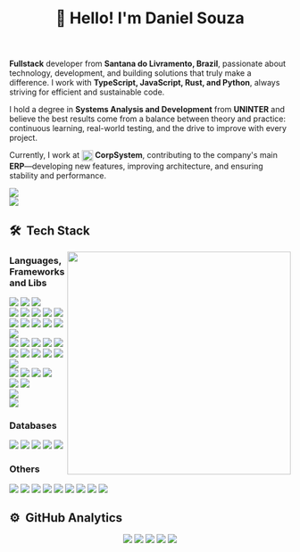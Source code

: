 <header>
  <h1>👋 Hello! I'm Daniel Souza</h1>
</header>

<div>
  <p>
    <strong>Fullstack</strong> developer from <strong>Santana do Livramento, Brazil</strong>, passionate about technology, development, and building solutions that truly make a difference. I work with <strong>TypeScript, JavaScript, Rust, and Python</strong>, always striving for efficient and sustainable code.
  </p>
  <p>
    I hold a degree in <strong>Systems Analysis and Development</strong> from <strong>UNINTER</strong> and believe the best results come from a balance between theory and practice: continuous learning, real-world testing, and the drive to improve with every project.
  </p>
  <p>
    Currently, I work at <span><img align="center" width="20" src="https://github.com/user-attachments/assets/e3f52beb-b173-4a54-a2a4-5696de9d76e2"/> <strong>CorpSystem</strong></span>, contributing to the company's main <strong>ERP</strong>—developing new features, improving architecture, and ensuring stability and performance.
  </p>
</div>

<div>
    <a href="https://www.linkedin.com/in/danielsouzamh5263/">
        <img src="https://img.shields.io/badge/Linkedin-/in/danielsouzamh5263-1C2128?style=for-the-badge&logo=linkedin&logoColor=0077B5&color=blue"/>         </a></br>
    <a href="https://danielsouza-portfolio.vercel.app/">
        <img src="https://img.shields.io/badge/portfolio-danielsouza--portfolio.vercel.app-E34F26?style=for-the-badge&logo=portfolio&logoColor=E34F26"/>
    </a>
</div>
        
## 🛠 &nbsp;Tech Stack

<div>
    <img align="right" src="https://c.tenor.com/YUzRkMOL-3EAAAAd/tenor.gif" width=400 height=auto/>
</div>
<div>
    <div>
        <h3>Languages, Frameworks and Libs</h3>
        <img src="https://img.shields.io/badge/html5-1C2128?style=for-the-badge&logo=html5&logoColor=E34F26"/>
        <img src="https://img.shields.io/badge/CSS3-1C2128?style=for-the-badge&logo=css3&logoColor=1572B6"/>
        <img src="https://img.shields.io/badge/Bootstrap-1C2128?style=for-the-badge&logo=Bootstrap&logoColor=23563D7C"/></br>
        <img src="https://img.shields.io/badge/TypeScript-1C2128?style=for-the-badge&logo=typescript&logoColor=007ACC"/>
        <img src="https://img.shields.io/badge/JavaScript-1C2128?style=for-the-badge&logo=javascript&logoColor=F7DF1E"/>
        <img src="https://img.shields.io/badge/React-1C2128?style=for-the-badge&logo=react&logoColor=61DAFB"/>
        <img src="https://img.shields.io/badge/Next.js-1C2128?style=for-the-badge&logo=nextdotjs&logoColor=2361DAFB"/>
        <img src="https://img.shields.io/badge/Express.js-1C2128?style=for-the-badge&logo=express&logoColor=2361DAFB"/>
        <img src="https://img.shields.io/badge/Sequelize-1C2128?style=for-the-badge&logo=sequelize&logoColor=2361DAFB"/>
        <img src="https://img.shields.io/badge/MUI-1C2128?style=for-the-badge&logo=mui&logoColor=230081CB"/>
        <img src="https://img.shields.io/badge/Node.js-1C2128?style=for-the-badge&logo=node.js&logoColor=43853D"/>
        <img src="https://img.shields.io/badge/NPM-1C2128?style=for-the-badge&logo=npm&logoColor=23CB3837"/>
        <img src="https://img.shields.io/badge/Yarn-1C2128?style=for-the-badge&logo=yarn&logoColor=23CB3837"/>
        <img src="https://img.shields.io/badge/Deno-1C2128?style=for-the-badge&logo=deno&logoColor=23CB3837"/></br>
        <img src="https://img.shields.io/badge/Python-1C2128?style=for-the-badge&logo=python&logoColor=1572B6"/>
        <img src="https://img.shields.io/badge/Django-1C2128?style=for-the-badge&logo=django&logoColor=092E20"/>
        <img src="https://img.shields.io/badge/Flask-1C2128?style=for-the-badge&logo=flask&logoColor=00000000"/>
        <img src="https://img.shields.io/badge/SQLAlchemy-1C2128?style=for-the-badge&logo=sqlalchemy&logoColor="/>
        <img src="https://img.shields.io/badge/Jinja-1C2128?style=for-the-badge&logo=jinja&logoColor=00000000"/>
        <img src="https://img.shields.io/badge/Pandas-1C2128?style=for-the-badge&logo=pandas&logoColor=120651"/>
        <img src="https://img.shields.io/badge/SciPy-1C2128?style=for-the-badge&logo=scipy&logoColor=230C55A5"/>
        <img src="https://img.shields.io/badge/SciKit--Learn-1C2128?style=for-the-badge&logo=scikit-learn&logoColor=230C55A5"/>
        <img src="https://img.shields.io/badge/Selenium-1C2128?style=for-the-badge&logo=selenium&logoColor=43B02A"/>
        <img src="https://img.shields.io/badge/Jupyter-1C2128?style=for-the-badge&logo=jupyter&logoColor="/>
        <img src="https://img.shields.io/badge/Qt-1C2128?style=for-the-badge&logo=qt&logoColor=23217346"/></br>
        <img src="https://img.shields.io/badge/Rust-1C2128?style=for-the-badge&logo=rust&logoColor=00000000"/>
        <img src="https://img.shields.io/badge/Diesel-1C2128?style=for-the-badge&logo=diesel&logoColor=00000000"/>
        <img src="https://img.shields.io/badge/Actix--Web-1C2128?style=for-the-badge&logo=actix-web&logoColor=00000000"/>
        <img src="https://img.shields.io/badge/Tera-1C2128?style=for-the-badge&logo=tera&logoColor=00000000"/></br>
        <img src="https://img.shields.io/badge/PHP-1C2128?style=for-the-badge&logo=php&logoColor=777BB4"/>
        <img src="https://img.shields.io/badge/WordPress-1C2128?style=for-the-badge&logo=wordpress&logoColor=23117AC9"/></br>
        <img src="https://img.shields.io/badge/Shell%20Script-1C2128?style=for-the-badge&logo=gnu-bash&logoColor=00000000"/></br>
        <img src="https://img.shields.io/badge/Java-1C2128?style=for-the-badge&logo=java&logoColor=F7DF1E"/></br>
    <div>
    </div>
        <h3>Databases</h3>
        <img src="https://img.shields.io/badge/MySQL-1C2128?style=for-the-badge&logo=mysql&logoColor=007ACC33"/>
        <img src="https://img.shields.io/badge/MariaDB-1C2128?style=for-the-badge&logo=mariadb&logoColor=01529E"/>
        <img src="https://img.shields.io/badge/PostgreSQL-1C2128?style=for-the-badge&logo=postgresql&logoColor=31648B"/>
        <img src="https://img.shields.io/badge/SQLite-1C2128?style=for-the-badge&logo=sqlite&logoColor=07405E"/>
        <img src="https://img.shields.io/badge/firebase-1C2128?style=for-the-badge&logo=firebase&logoColor=23F05033"/></br>
    <div>
    </div>
        <h3>Others</h3>
        <img src="https://img.shields.io/badge/Git-1C2128?style=for-the-badge&logo=git&logoColor=E34F2633"/>
        <img src="https://img.shields.io/badge/github-1C2128?style=for-the-badge&logo=github&logoColor=FFFFFF"/>
        <img src="https://img.shields.io/badge/gitlab-1C2128?style=for-the-badge&logo=gitlab&logoColor=E34F2633"/>
        <img src="https://img.shields.io/badge/Docker-1C2128?style=for-the-badge&logo=docker&logoColor=#2496ED"/>
        <img src="https://img.shields.io/badge/Rancher-1C2128?style=for-the-badge&logo=rancher&logoColor=0075A8"/>
        <img src="https://img.shields.io/badge/Visual%20Studio%20Code-1C2128?style=for-the-badge&logo=visual-studio-code&logoColor=0078d7"/>
        <img src="https://img.shields.io/badge/PyCharm-1C2128?style=for-the-badge&logo=pycharm&logoColor=green"/>
        <img src="https://img.shields.io/badge/Linux-1C2128?style=for-the-badge&logo=linux&logoColor=FCC624"/>
        <img src="https://img.shields.io/badge/Windows-1C2128?style=for-the-badge&logo=windows&logoColor=0078D6"/>
    </div>
</div>

## ⚙️ &nbsp;GitHub Analytics
<div align="center">
    
![](http://github-profile-summary-cards.vercel.app/api/cards/profile-details?username=MrHoss&theme=github_dark)
![](http://github-profile-summary-cards.vercel.app/api/cards/repos-per-language?username=MrHoss&theme=github_dark)
![](http://github-profile-summary-cards.vercel.app/api/cards/most-commit-language?username=MrHoss&theme=github_dark)
![](http://github-profile-summary-cards.vercel.app/api/cards/stats?username=MrHoss&theme=github_dark)
![](http://github-profile-summary-cards.vercel.app/api/cards/productive-time?username=MrHoss&theme=github_dark&utcOffset=-3)

</div>

